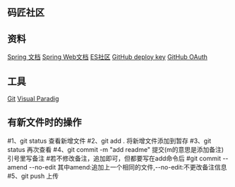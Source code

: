 ## 码匠社区

## 资料
[Spring 文档](https://spring.io/guides)
[Spring Web文档](https://spring.io/guides/gs/serving-web-content)
[ES社区](https://elasticsearch.cn/explore)
[GitHub deploy key](https://github.com/settings/keys)
[GitHub OAuth](https://docs.github.com/en/developers/apps/building-oauth-apps)

## 工具
[Git](https://git-scm.com/download)
[Visual Paradig](https://www.visual-paradig.com)

## 有新文件时的操作
 #1、git status 查看新增文件
 #2、git add . 将新增文件添加到暂存
 #3、git status 再次查看
 #4、git commit -m "add readme" 提交(m的意思是添加备注)引号里写备注
 #若不修改备注，追加即可，但都要写在add命令后
 #git commit --amend --no-edit 其中amend:追加上一个相同的文件,--no-edit:不更改备注信息
 #5、git push  上传